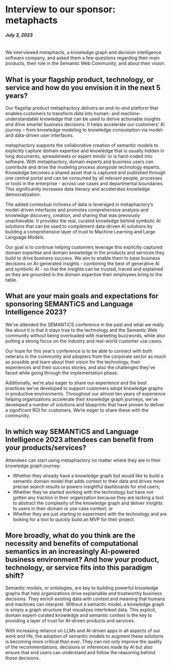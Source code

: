 # Interview to our sponsor: metaphacts
##### July 3, 2023
<img src="../img/news/2023_07_03.png" style="max-width:550px" height="auto" alt="">

We interviewed metaphacts, a knowledge graph and decision intelligence software company, and asked them a few questions regarding their main products, their role in the Semantic Web Community, and about their vision.  

## What is your flagship product, technology, or service and how do you envision it in the next 5 years?

Our flagship product metaphactory delivers an end-to-end platform that enables customers to transform data into human- and machine-understandable knowledge that can be used to derive actionable insights and drive smarter business decisions. It helps accelerate our customers’ AI journey – from knowledge modeling to knowledge consumption via model- and data-driven user interfaces.  

metaphactory supports the collaborative creation of semantic models to explicitly capture domain expertise and knowledge that is usually hidden in long documents, spreadsheets or expert minds’ or is hard-coded into software. With metaphactory, domain experts and business users can contribute and drive the modeling process alongside technology experts. Knowledge becomes a shared asset that is captured and published through one central portal and can be consumed by all relevant people, processes or tools in the enterprise - across use cases and departmental boundaries. This significantly increases data literacy and accelerates knowledge democratization.  

The added contextual richness of data is leveraged in metaphactory’s model-driven interfaces and promotes comprehensive analysis and knowledge discovery, creation, and sharing that was previously unachievable. It provides the real, curated knowledge behind symbolic AI solutions that can be used to complement data-driven AI solutions by building a comprehensive layer of trust to Machine Learning and Large Language Models.  

Our goal is to continue helping customers leverage this explicitly captured domain expertise and domain knowledge in the products and services they build to drive business success. We aim to enable them to base business decisions on AI-generated insights - combining the best of generative AI and symbolic AI - so that the insights can be trusted, traced and explained as they are grounded in the domain expertise their employees bring to the table.


## What are your main goals and expectations for sponsoring SEMANTiCS and Language Intelligence 2023?

We’ve attended the SEMANTiCS conference in the past and what we really like about it is that it stays true to the technology and the Semantic Web community without being overloaded with marketing buzzwords, while also putting a strong focus on the industry and real-world customer use cases.  

Our hope for this year’s conference is to be able to connect with both veterans in the community and adopters from the corporate sector as much as possible and learn about their vision for the technology, their experiences and their success stories, and also the challenges they’ve faced while going through the implementation phase.  

Additionally, we’re also eager to share our experience and the best practices we’ve developed to support customers adopt knowledge graphs in productive environments. Throughout our almost ten years of experience helping organizations accelerate their knowledge graph journeys, we’ve developed a number of solutions and blueprints that have proven to deliver a significant ROI for customers. We’re eager to share these with the community.

## In which way SEMANTiCS and Language Intelligence 2023 attendees can benefit from your products/services?

Attendees can start using metaphactory no matter where they are in their knowledge graph journey:  

* Whether they already have a knowledge graph but would like to build a semantic domain model that adds context to their data and drives more precise search results or powers insightful dashboards for end users;
* Whether they’ve started working with the technology but have not gotten any traction in their organization because they are lacking a tool to abstract the complexity of the knowledge graph and deliver insights to users in their domain or use case context; or
* Whether they are just starting to experiment with the technology and are looking for a tool to quickly build an MVP for their project.

## More broadly, what do you think are the necessity and benefits of computational semantics in an increasingly AI-powered business environment? And how your product, technology, or service fits into this paradigm shift?

Semantic models, or ontologies, are key to building powerful knowledge graphs that help organizations drive explainable and trustworthy business decisions. They enrich existing data with context and meaning that humans and machines can interpret. Without a semantic model, a knowledge graph is simply a graph structure that visualizes interlinked data. This explicit, domain expert-curated knowledge and semantic context is the key to providing a layer of trust for AI-driven products and services.  

With increasing reliance on LLMs and AI-driven apps in all aspects of our work and life, the adoption of semantic models to augment these solutions is becoming more critical than ever. They can not only improve the quality of the recommendations, decisions or inferences made by AI but also ensure that end users can understand and follow the reasoning behind those decisions.  
